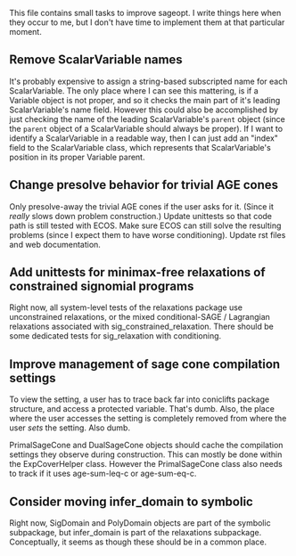This file contains small tasks to improve sageopt. I write things
here when they occur to me, but I don't have time to implement
them at that particular moment.

## Remove ScalarVariable names

It's probably expensive to assign a string-based subscripted
name for each ScalarVariable. The only place where I can see
this mattering, is if a Variable object is not proper, and so
it checks the main part of it's leading ScalarVariable's name
field. However this could also be accomplished by just checking
the name of the leading ScalarVariable's ``parent`` object
(since the ``parent`` object of a ScalarVariable should always
be proper). If I want to identify a ScalarVariable in a readable
way, then I can just add an "index" field to the ScalarVariable
class, which represents that ScalarVariable's position in its
proper Variable parent.

## Change presolve behavior for trivial AGE cones

Only presolve-away the trivial AGE cones if the user asks for it.
(Since it *really* slows down problem construction.) Update unittests
so that code path is still tested with ECOS. Make sure ECOS can still
solve the resulting problems (since I expect them to have worse
conditioning). Update rst files and web documentation.

## Add unittests for minimax-free relaxations of constrained signomial programs

Right now, all system-level tests of the relaxations package use unconstrained
relaxations, or the mixed conditional-SAGE / Lagrangian relaxations associated
with sig_constrained_relaxation. There should be some dedicated tests for
sig_relaxation with conditioning.

## Improve management of sage cone compilation settings

To view the setting, a user has to trace back far into coniclifts
package structure, and access a protected variable. That's dumb.
Also, the place where the user accesses the setting is completely
removed from where the user *sets* the setting. Also dumb.

PrimalSageCone and DualSageCone objects should cache the compilation
settings they observe during construction. This can mostly be done
within the ExpCoverHelper class. However the PrimalSageCone class
also needs to track if it uses age-sum-leq-c or age-sum-eq-c.

## Consider moving infer_domain to symbolic

Right now, SigDomain and PolyDomain objects are part of the symbolic
subpackage, but infer_domain is part of the relaxations subpackage.
Conceptually, it seems as though these should be in a common place.
